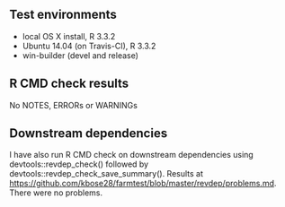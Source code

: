 Test environments
-----------------

-   local OS X install, R 3.3.2
-   Ubuntu 14.04 (on Travis-CI), R 3.3.2
-   win-builder (devel and release)

R CMD check results
-------------------

No NOTES, ERRORs or WARNINGs

Downstream dependencies
-----------------------

I have also run R CMD check on downstream dependencies using
devtools::revdep\_check() followed by
devtools::revdep\_check\_save\_summary(). Results at
<https://github.com/kbose28/farmtest/blob/master/revdep/problems.md>.
There were no problems.
